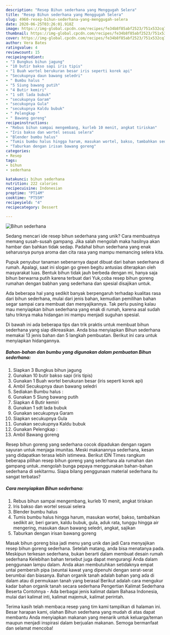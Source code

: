 ```yaml
---
description: "Resep Bihun sederhana yang Menggugah Selera"
title: "Resep Bihun sederhana yang Menggugah Selera"
slug: 4960-resep-bihun-sederhana-yang-menggugah-selera
date: 2020-06-25T03:26:01.918Z
image: https://img-global.cpcdn.com/recipes/fe34b8f85abf2523/751x532cq70/bihun-sederhana-foto-resep-utama.jpg
thumbnail: https://img-global.cpcdn.com/recipes/fe34b8f85abf2523/751x532cq70/bihun-sederhana-foto-resep-utama.jpg
cover: https://img-global.cpcdn.com/recipes/fe34b8f85abf2523/751x532cq70/bihun-sederhana-foto-resep-utama.jpg
author: Vera Bates
ratingvalue: 4
reviewcount: 15
recipeingredient:
- "3 Bungkus bihun jagung"
- "10 butir bakso sapi iris tipis"
- "1 Buah wortel berukuran besar iris seperti korek api"
- "Secukupnya daun bawang seledri"
- " Bumbu halus "
- "5 Siung bawang putih"
- "4 Butir kemiri"
- "1 sdt lada bubuk"
- "secukupnya Garam"
- "secukupnya Gula"
- "secukupnya Kaldu bubuk"
- " Pelengkap "
- " Bawang goreng"
recipeinstructions:
- "Rebus bihun sampai mengembang, kurleb 10 menit, angkat tiriskan"
- "Iris bakso dan wortel sesuai selera"
- "Blender bumbu halus"
- "Tumis bumbu halus hingga harum, masukan wortel, bakso, tambahkan sedikit air, beri garam, kaldu bubuk, gula, aduk rata, tunggu hingga air mengering, masukan daun bawang seledri, angkat, sajikan"
- "Taburkan dengan irisan bawang goreng"
categories:
- Resep
tags:
- bihun
- sederhana

katakunci: bihun sederhana 
nutrition: 222 calories
recipecuisine: Indonesian
preptime: "PT14M"
cooktime: "PT55M"
recipeyield: "4"
recipecategory: Dessert

---
```



![Bihun sederhana](https://img-global.cpcdn.com/recipes/fe34b8f85abf2523/751x532cq70/bihun-sederhana-foto-resep-utama.jpg)

Sedang mencari ide resep bihun sederhana yang unik? Cara membuatnya memang susah-susah gampang. Jika salah mengolah maka hasilnya akan hambar dan bahkan tidak sedap. Padahal bihun sederhana yang enak seharusnya punya aroma dan cita rasa yang mampu memancing selera kita.

Pupuk penyubur tanaman sebenarnya dapat dibuat dari bahan sederhana di rumah. Apalagi, saat ini slogan go green begitu antusias diterapkan oleh masyarakat luas. Bentuk bihun tidak jauh berbeda dengan mi, hanya saja bihun berwarna putih karena terbuat dari Yuk,coba resep bihun goreng rumahan dengan babhan yang sederhana dan spesial disajikan untuk.

Ada beberapa hal yang sedikit banyak berpengaruh terhadap kualitas rasa dari bihun sederhana, mulai dari jenis bahan, kemudian pemilihan bahan segar sampai cara membuat dan menyajikannya. Tak perlu pusing kalau mau menyiapkan bihun sederhana yang enak di rumah, karena asal sudah tahu triknya maka hidangan ini mampu menjadi suguhan spesial.


Di bawah ini ada beberapa tips dan trik praktis untuk membuat bihun sederhana yang siap dikreasikan. Anda bisa menyiapkan Bihun sederhana memakai 13 jenis bahan dan 5 langkah pembuatan. Berikut ini cara untuk menyiapkan hidangannya.

<!--inarticleads1-->

##### Bahan-bahan dan bumbu yang digunakan dalam pembuatan Bihun sederhana:

1. Siapkan 3 Bungkus bihun jagung
1. Gunakan 10 butir bakso sapi (iris tipis)
1. Gunakan 1 Buah wortel berukuran besar (iris seperti korek api)
1. Ambil Secukupnya daun bawang seledri
1. Sediakan  Bumbu halus :
1. Gunakan 5 Siung bawang putih
1. Siapkan 4 Butir kemiri
1. Gunakan 1 sdt lada bubuk
1. Gunakan secukupnya Garam
1. Siapkan secukupnya Gula
1. Gunakan secukupnya Kaldu bubuk
1. Gunakan  Pelengkap :
1. Ambil  Bawang goreng


Resep bihun goreng yang sederhana cocok dipadukan dengan ragam sayuran untuk menjaga imunitas. Meski makanannya sederhana, kesan yang didapatkan terasa lebih istimewa. Berikut IDN Times rangkum beberapa pilihan resep bihun goreng yang sederhana ala rumahan dan gampang untuk..mengolah bunga pepaya menggunakan bahan-bahan sederhana di sekitarmu. Siapa bilang penggunaan material sederhana itu sangat terbatas? 

<!--inarticleads2-->

##### Cara menyiapkan Bihun sederhana:

1. Rebus bihun sampai mengembang, kurleb 10 menit, angkat tiriskan
1. Iris bakso dan wortel sesuai selera
1. Blender bumbu halus
1. Tumis bumbu halus hingga harum, masukan wortel, bakso, tambahkan sedikit air, beri garam, kaldu bubuk, gula, aduk rata, tunggu hingga air mengering, masukan daun bawang seledri, angkat, sajikan
1. Taburkan dengan irisan bawang goreng


Masak bihun goreng bisa jadi menu yang unik dan jadi Cara menyajikan resep bihun goreng sederhana. Setelah matang, anda bisa menatanya pada. Meskipun terkesan sederhana, bukan berarti dalam membuat desain rumah sederhana Kelebihan bahan tersebut juga dapat mengurangi Anda dalam penggunaan lampu dalam. Anda akan membutuhkan setidaknya empat untai pembersih pipa (seuntai kawat yang dipenuhi dengan serat-serat berumbai dan biasanya. Bahan organik tanah adalah bahan yang ada di dalam atau di permukaan tanah yang berasal Berikut adalah cara mengukur kadar bahan organik tanah secara sederhana Pengertian Kalimat Sederhana Beserta Contohnya - Ada berbagai jenis kalimat dalam Bahasa Indonesia, mulai dari kalimat inti, kalimat majemuk, kalimat perintah. 

Terima kasih telah membaca resep yang tim kami tampilkan di halaman ini. Besar harapan kami, olahan Bihun sederhana yang mudah di atas dapat membantu Anda menyiapkan makanan yang menarik untuk keluarga/teman maupun menjadi inspirasi dalam berjualan makanan. Semoga bermanfaat dan selamat mencoba!
